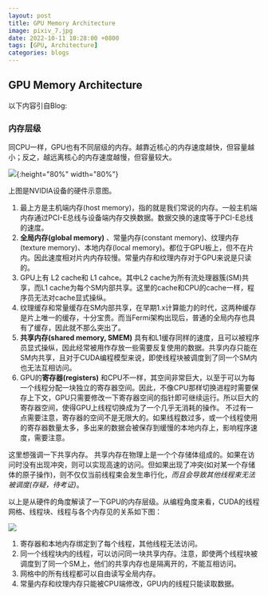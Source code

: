 ```yaml
---
layout: post
title: GPU Memory Architecture
image: pixiv_7.jpg
date: 2022-10-11 10:28:00 +0800
tags: [GPU, Architecture]
categories: blogs
---
```



## GPU Memory Architecture

以下内容引自Blog:

[](https://zhuanlan.zhihu.com/p/53773183)

### 内存层级
同CPU一样，GPU也有不同层级的内存。越靠近核心的内存速度越快，但容量越小；反之，越远离核心的内存速度越慢，但容量较大。

![](https://pic4.zhimg.com/80/v2-f40c0b301c39da9230f169f3702f1d97_720w.webp){:height="80%" width="80%"}

上图是NVIDIA设备的硬件示意图。

1. 最上方是主机端内存(host memory)，指的就是我们常说的内存。一般主机端内存通过PCI-E总线与设备端内存交换数据。数据交换的速度等于PCI-E总线的速度。
2. **全局内存(global memory)** 、常量内存(constant memory)、纹理内存(texture memory)、本地内存(local memory)。都位于GPU板上，但不在片内。因此速度相对片内内存较慢。常量内存和纹理内存对于GPU来说是只读的。
3. GPU上有 L2 cache和 L1 cahce。其中L2 cache为所有流处理器簇(SM)共享，而L1 cache为每个SM内部共享。这里的cache和CPU的cache一样，程序员无法对cache显式操纵。
4. 纹理缓存和常量缓存在SM内部共享，在早期1.x计算能力的时代，这两种缓存是片上唯一的缓存，十分宝贵。而当Fermi架构出现后，普通的全局内存也具有了缓存，因此就不那么突出了。
5. **共享内存(shared memory, SMEM)** 具有和L1缓存同样的速度，且可以被程序员显式操纵，因此经常被用作存放一些需要反复使用的数据。共享内存只能在SM内共享，且对于CUDA编程模型来说，即使线程块被调度到了同一个SM内也无法互相访问。
6. GPU的**寄存器(registers)** 和CPU不一样，其空间非常巨大，以至于可以为每一个线程分配一块独立的寄存器空间。因此，不像CPU那样切换进程时需要保存上下文，GPU只需要修改一下寄存器空间的指针即可继续运行。所以巨大的寄存器空间，使得GPU上线程切换成为了一个几乎无消耗的操作。
不过有一点需要注意，寄存器的空间不是无限大的。如果线程数过多，或一个线程使用的寄存器数量太多，多出来的数据会被保存到缓慢的本地内存上，影响程序速度，需要注意。


这里想强调一下共享内存。
共享内存在物理上是一个个存储体组成的。如果在访问时没有出现冲突，则可以实现高速的访问。但如果出现了冲突(如对某一个存储体的原子操作)，则不仅仅当前线程束会发生串行化，*而且会导致其他线程束无法被调度(存疑，待考证)*。

以上是从硬件的角度解读了一下GPU的内存层级。从编程角度来看，CUDA的线程网格、线程块、线程与各个内存见的关系如下图：

![](https://pic3.zhimg.com/80/v2-c716333e7f0716d080c6b24383fb368e_720w.webp)

1. 寄存器和本地内存绑定到了每个线程，其他线程无法访问。
2. 同一个线程块内的线程，可以访问同一块共享内存。注意，即使两个线程块被调度到了同一个SM上，他们的共享内存也是隔离开的，不能互相访问。
3. 网格中的所有线程都可以自由读写全局内存。
4. 常量内存和纹理内存只能被CPU端修改，GPU内的线程只能读取数据。
